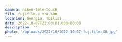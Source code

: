```yaml
---
camera: nikon-tele-touch
film: fujifilm-x-tra-400
location: Georgia, Tbilisi
date: 2022-10-07T23:00:01.000+00:00
description: ''
photo: '/uploads/2022/10/2022-10-07-fujifilm-40.jpg'
---
```


